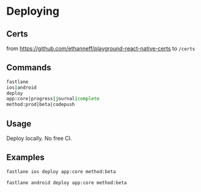 # Deploying

## Certs

from https://github.com/ethanneff/playground-react-native-certs to `/certs`

## Commands

```sh
fastlane
ios|android
deploy
app:core|progress|journal|complete
method:prod|beta|codepush
```

## Usage

Deploy locally. No free CI.

## Examples

```sh
fastlane ios deploy app:core method:beta
```

```sh
fastlane android deploy app:core method:beta
```
